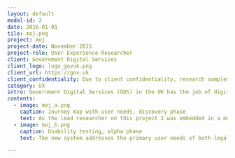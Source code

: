 ```yaml
---
layout: default
modal-id: 2
date: 2016-01-01
tile: moj.png
project: moj
project-date: November 2015
project-role: User Experience Researcher
client: Government Digital Services
client_logo: logo_govuk.png
client_url: https://gov.uk
client_confidentiality: Due to client confidentiality, research samples are only available on request.
category: UX
intro: Government Digital Services (GDS) in the UK has the job of digitally transforming government, to achieve this it operates more like a tech start up than a government organization. The Ministry of Justice (MOJ) is a government department which is focused on creating a digitally enabled criminal justice service. The challenge was to design a new digital channel for the submission and management of advocates bills for defense costs in the Crown Court. The system currently being used for submitting these claims is the accumulation of years of task specific processes on top of processes which all have numerous supporting forms and protocols. 
contents:
  - image: moj_a.png
    caption: Journey map with user needs, discovery phase
    text: As the lead researcher on this project I was embedded in a multi-disciplinary agile team and designed and executed the research plan from the discovery phase through to the beta launch. During discovery we mapped the end to end service and used a number of different sources of insight to identify user needs and develop an understanding of the  service’s users. This work allowed the team to focus the MVP on a billing application called ‘Advocate Defence Payments’. At the beginning of the alpha phase the designer prototyped some initial concepts for each user story. I used these for concept testing and as a stimulus to get a deeper understanding of the user needs. The prototype was iterated upon using build/measure/learn cycles throughout beta until it was at a point where users could begin to process claims and be paid via the system.
  - image: moj_b.png
    caption: Usability testing, alpha phase
    text: The new system addresses the primary user needs of both legal providers and government employees. Legal professionals can directly submit their claims from their case management system to the government processing centre, including all trial evidence. Claims will be queued and allocated via a custom built tool which will considerably reduce the hours currently involved in allocating claims to government employees. Another key issue which we solved was reducing the number of rejected claims, this was tackled first at the process level and secondly via a communication tool which will allow items to be resolved directly between the provider and government caseworker before the claim is assessed.

---
```

